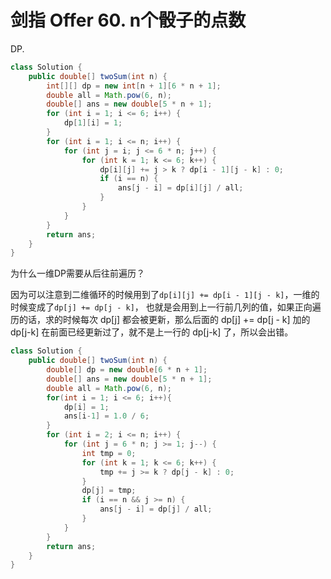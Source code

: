 # 剑指 Offer 60. n个骰子的点数

DP.

```java
class Solution {
    public double[] twoSum(int n) {
        int[][] dp = new int[n + 1][6 * n + 1];
        double all = Math.pow(6, n);
        double[] ans = new double[5 * n + 1];
        for (int i = 1; i <= 6; i++) {
            dp[1][i] = 1;
        }
        for (int i = 1; i <= n; i++) {
            for (int j = i; j <= 6 * n; j++) {
                for (int k = 1; k <= 6; k++) {
                    dp[i][j] += j > k ? dp[i - 1][j - k] : 0;
                    if (i == n) {
                        ans[j - i] = dp[i][j] / all;
                    }
                }
            }
        }
        return ans;
    }
}
```

为什么一维DP需要从后往前遍历？

因为可以注意到二维循环的时候用到了`dp[i][j] += dp[i - 1][j - k]`，一维的时候变成了`dp[j] += dp[j - k]`， 也就是会用到上一行前几列的值，如果正向遍历的话，求的时候每次 dp[j] 都会被更新，那么后面的 dp[j] += dp[j - k] 加的 dp[j-k] 在前面已经更新过了，就不是上一行的 dp[j-k] 了，所以会出错。

```java
class Solution {
    public double[] twoSum(int n) {
        double[] dp = new double[6 * n + 1];
        double[] ans = new double[5 * n + 1];
        double all = Math.pow(6, n);
        for(int i = 1; i <= 6; i++){
            dp[i] = 1;
            ans[i-1] = 1.0 / 6;
        }
        for (int i = 2; i <= n; i++) {
            for (int j = 6 * n; j >= 1; j--) {
                int tmp = 0;
                for (int k = 1; k <= 6; k++) {
                    tmp += j >= k ? dp[j - k] : 0;
                }
                dp[j] = tmp;
                if (i == n && j >= n) {
                    ans[j - i] = dp[j] / all;
                }
            }
        }
        return ans;
    }
}
```
